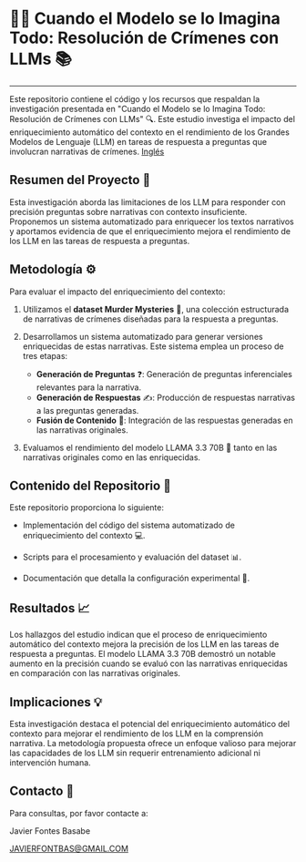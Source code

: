 
# 🕵️‍♀️ Cuando el Modelo se lo Imagina Todo: Resolución de Crímenes con LLMs  📚
---
Este repositorio contiene el código y los recursos que respaldan la investigación presentada en "Cuando el Modelo se lo Imagina Todo: Resolución de Crímenes con LLMs" 🔍. Este estudio investiga el impacto del enriquecimiento automático del contexto en el rendimiento de los Grandes Modelos de Lenguaje (LLM) en tareas de respuesta a preguntas que involucran narrativas de crímenes.
[Inglés](./README_en.md)
## Resumen del Proyecto 📝

Esta investigación aborda las limitaciones de los LLM para responder con precisión preguntas sobre narrativas con contexto insuficiente. Proponemos un sistema automatizado para enriquecer los textos narrativos y aportamos evidencia de que el enriquecimiento mejora el rendimiento de los LLM en las tareas de respuesta a preguntas.

## Metodología ⚙️

Para evaluar el impacto del enriquecimiento del contexto:

1.  Utilizamos el **dataset Murder Mysteries** 📖, una colección estructurada de narrativas de crímenes diseñadas para la respuesta a preguntas.
   
2.  Desarrollamos un sistema automatizado para generar versiones enriquecidas de estas narrativas. Este sistema emplea un proceso de tres etapas:
    * **Generación de Preguntas** ❓: Generación de preguntas inferenciales relevantes para la narrativa.
    * **Generación de Respuestas** ✍️: Producción de respuestas narrativas a las preguntas generadas.
    * **Fusión de Contenido** 🧩: Integración de las respuestas generadas en las narrativas originales.
       
3.  Evaluamos el rendimiento del modelo LLAMA 3.3 70B 🧠 tanto en las narrativas originales como en las enriquecidas.

## Contenido del Repositorio 📁

Este repositorio proporciona lo siguiente:

* Implementación del código del sistema automatizado de enriquecimiento del contexto 💻.
   
* Scripts para el procesamiento y evaluación del dataset 📊.
   
* Documentación que detalla la configuración experimental 🔬.

## Resultados 📈

Los hallazgos del estudio indican que el proceso de enriquecimiento automático del contexto mejora la precisión de los LLM en las tareas de respuesta a preguntas. El modelo LLAMA 3.3 70B demostró un notable aumento en la precisión cuando se evaluó con las narrativas enriquecidas en comparación con las narrativas originales.

## Implicaciones 💡

Esta investigación destaca el potencial del enriquecimiento automático del contexto para mejorar el rendimiento de los LLM en la comprensión narrativa. La metodología propuesta ofrece un enfoque valioso para mejorar las capacidades de los LLM sin requerir entrenamiento adicional ni intervención humana.



## Contacto 📧

Para consultas, por favor contacte a:

Javier Fontes Basabe

JAVIERFONTBAS@GMAIL.COM